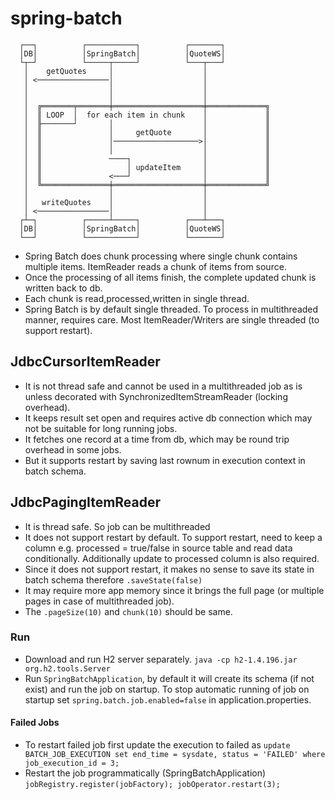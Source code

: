 # spring-batch

      ┌──┐          ┌───────────┐          ┌───────┐          
      │DB│          │SpringBatch│          │QuoteWS│          
      └┬─┘          └─────┬─────┘          └───┬───┘          
       │    getQuotes     │                    │              
       │ <────────────────│                    │              
       │                  │                    │              
       │                  │                    │              
       │  ╔═══════╤═══════╪════════════════════╪═════════════╗
       │  ║ LOOP  │  for each item in chunk    │             ║
       │  ╟───────┘       │                    │             ║
       │  ║               │     getQuote       │             ║
       │  ║               │───────────────────>│             ║
       │  ║               │                    │             ║
       │  ║               ────┐                │             ║
       │  ║                   │ updateItem     │             ║
       │  ║               <───┘                │             ║
       │  ╚═══════════════╪════════════════════╪═════════════╝
       │                  │                    │              
       │   writeQuotes    │                    │              
       │ <────────────────│                    │              
      ┌┴─┐          ┌─────┴─────┐          ┌───┴───┐          
      │DB│          │SpringBatch│          │QuoteWS│          
      └──┘          └───────────┘          └───────┘          
      



* Spring Batch does chunk processing where single chunk contains multiple items. ItemReader reads a chunk of items from source.
* Once the processing of all items finish, the complete updated chunk is written back to db.
* Each chunk is read,processed,written in single thread.
* Spring Batch is by default single threaded. To process in multithreaded manner, requires care.
Most ItemReader/Writers are single threaded (to support restart).

## JdbcCursorItemReader
* It is not thread safe and cannot be used in a multithreaded job as is unless decorated with SynchronizedItemStreamReader (locking overhead).
* It keeps result set open and requires active db connection which may not be suitable for long running jobs.
* It fetches one record at a time from db, which may be round trip overhead in some jobs.
* But it supports restart by saving last rownum in execution context in batch schema.

## JdbcPagingItemReader
* It is thread safe. So job can be multithreaded
* It does not support restart by default. To support restart, need to keep a column e.g. processed = true/false in source table and read data conditionally. Additionally update to processed column is also required.
* Since it does not support restart, it makes no sense to save its state in batch schema therefore `.saveState(false)`
* It may require more app memory since it brings the full page (or multiple pages in case of multithreaded job).
* The `.pageSize(10)` and `chunk(10)` should be same.

### Run
* Download and run H2 server separately. `java -cp h2-1.4.196.jar org.h2.tools.Server`
* Run `SpringBatchApplication`, by default it will create its schema (if not exist) and run the job on startup. To stop automatic running of job on startup set `spring.batch.job.enabled=false` in application.properties.
#### Failed Jobs
* To restart failed job first update the execution to failed as 
`update BATCH_JOB_EXECUTION set end_time = sysdate, status = 'FAILED' where job_execution_id = 3;`
* Restart the job programmatically (SpringBatchApplication)
`jobRegistry.register(jobFactory); jobOperator.restart(3);`
 


